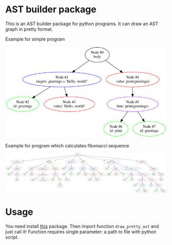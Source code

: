 # AST builder package

This is an AST builder package for python programs. It can draw an AST graph in pretty format.

Example for simple program

![](../hw1/artifacts/Hard/simple_ast.png)

Example for program which calculates fibonacci sequence

![](../hw1/artifacts/Hard/fibonacci_ast.png)

# Usage

You need install [this](https://test.pypi.org/project/ast-builder-package-DenisovNikita/) package. Then import function `draw_pretty_ast` and just call it! Function requires single parameter: a path to file with python script.

